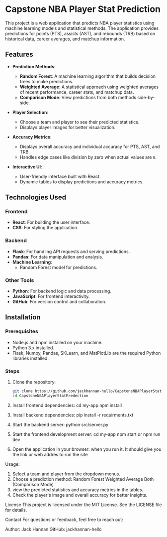 # Capstone NBA Player Stat Prediction

This project is a web application that predicts NBA player statistics using machine learning models and statistical methods. The application provides predictions for points (PTS), assists (AST), and rebounds (TRB) based on historical data, career averages, and matchup information.

## Features

- **Prediction Methods**:
  - **Random Forest**: A machine learning algorithm that builds decision trees to make predictions.
  - **Weighted Average**: A statistical approach using weighted averages of recent performance, career stats, and matchup data.
  - **Comparison Mode**: View predictions from both methods side-by-side.

- **Player Selection**:
  - Choose a team and player to see their predicted statistics.
  - Displays player images for better visualization.

- **Accuracy Metrics**:
  - Displays overall accuracy and individual accuracy for PTS, AST, and TRB.
  - Handles edge cases like division by zero when actual values are `0`.

- **Interactive UI**:
  - User-friendly interface built with React.
  - Dynamic tables to display predictions and accuracy metrics.

## Technologies Used

### Frontend
- **React**: For building the user interface.
- **CSS**: For styling the application.

### Backend
- **Flask**: For handling API requests and serving predictions.
- **Pandas**: For data manipulation and analysis.
- **Machine Learning**:
  - Random Forest model for predictions.

### Other Tools
- **Python**: For backend logic and data processing.
- **JavaScript**: For frontend interactivity.
- **GitHub**: For version control and collaboration.

## Installation

### Prerequisites
- Node.js and npm installed on your machine.
- Python 3.x installed.
- Flask, Numpy, Pandas, SKLearn, and MatPlotLib are the required Python libraries installed.

### Steps
1. Clone the repository:
   ```bash
   git clone https://github.com/jackhannan-hello/CapstoneNBAPlayerStatPredection.git
   cd CapstoneNBAPlayerStatPredection

2. Install frontend dependencies:
cd my-app
npm install

3. Install backend dependencies:
pip install -r requirments.txt

4. Start the backend server:
python src/server.py

5. Start the frontend development server:
cd my-app
npm start or npm run dev

6. Open the application in your browser:
when you run it. It should give you the link or web addres to run the site

Usage:
1. Select a team and player from the dropdown menus.
2. Choose a prediction method:
    Random Forest
    Weighted Average
    Both (Comparison Mode)
3. view the predicted statistics and accuracy metrics in the tables.
4. Check the player's image and overall accuracy for better insights.


License
This project is licensed under the MIT License. See the LICENSE file for details.

Contact
For questions or feedback, feel free to reach out:

Author: Jack Hannan
GitHub: jackhannan-hello
